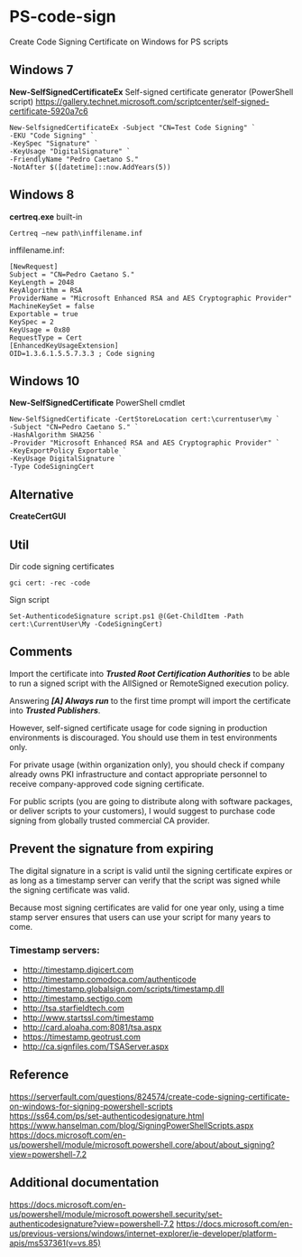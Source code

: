 # PS-code-sign
Create Code Signing Certificate on Windows for PS scripts

## Windows 7
__New-SelfSignedCertificateEx__ Self-signed certificate generator (PowerShell script)
https://gallery.technet.microsoft.com/scriptcenter/self-signed-certificate-5920a7c6
```
New-SelfsignedCertificateEx -Subject "CN=Test Code Signing" `
-EKU "Code Signing" `
-KeySpec "Signature" ` 
-KeyUsage "DigitalSignature" `
-FriendlyName "Pedro Caetano S."
-NotAfter $([datetime]::now.AddYears(5))
```

## Windows 8
__certreq.exe__ built-in
```
Certreq –new path\inffilename.inf
```

inffilename.inf:
```
[NewRequest]
Subject = "CN=Pedro Caetano S."
KeyLength = 2048
KeyAlgorithm = RSA
ProviderName = "Microsoft Enhanced RSA and AES Cryptographic Provider"
MachineKeySet = false
Exportable = true
KeySpec = 2
KeyUsage = 0x80
RequestType = Cert
[EnhancedKeyUsageExtension]
OID=1.3.6.1.5.5.7.3.3 ; Code signing
```

## Windows 10
__New-SelfSignedCertificate__ PowerShell cmdlet
```
New-SelfSignedCertificate -CertStoreLocation cert:\currentuser\my `
-Subject "CN=Pedro Caetano S." `
-HashAlgorithm SHA256 `
-Provider "Microsoft Enhanced RSA and AES Cryptographic Provider" `
-KeyExportPolicy Exportable `
-KeyUsage DigitalSignature `
-Type CodeSigningCert
```

## Alternative
__CreateCertGUI__

## Util
Dir code signing certificates
```
gci cert: -rec -code
```

Sign script
```
Set-AuthenticodeSignature script.ps1 @(Get-ChildItem -Path cert:\CurrentUser\My -CodeSigningCert)
```

## Comments
Import the certificate into ___Trusted Root Certification Authorities___ to be able to run a signed script with the AllSigned or
RemoteSigned execution policy.

Answering ___[A] Always run___ to the first time prompt will import the certificate into ___Trusted Publishers___.

However, self-signed certificate usage for code signing in production environments is discouraged. You should use them in test environments only.

For private usage (within organization only), you should check if company already owns PKI infrastructure and contact appropriate personnel to receive company-approved code signing certificate.

For public scripts (you are going to distribute along with software packages, or deliver scripts to your customers), I would suggest to purchase code signing from globally trusted commercial CA provider.

## Prevent the signature from expiring
The digital signature in a script is valid until the signing certificate expires or as long as a timestamp server can verify that the script was signed while the signing certificate was valid.

Because most signing certificates are valid for one year only, using a time stamp server ensures that users can use your script for many years to come.

### Timestamp servers:
* http://timestamp.digicert.com
* http://timestamp.comodoca.com/authenticode
* http://timestamp.globalsign.com/scripts/timestamp.dll
* http://timestamp.sectigo.com
* http://tsa.starfieldtech.com
* http://www.startssl.com/timestamp
* http://card.aloaha.com:8081/tsa.aspx
* https://timestamp.geotrust.com
* http://ca.signfiles.com/TSAServer.aspx

## Reference
https://serverfault.com/questions/824574/create-code-signing-certificate-on-windows-for-signing-powershell-scripts  
https://ss64.com/ps/set-authenticodesignature.html  
https://www.hanselman.com/blog/SigningPowerShellScripts.aspx  
https://docs.microsoft.com/en-us/powershell/module/microsoft.powershell.core/about/about_signing?view=powershell-7.2

## Additional documentation
https://docs.microsoft.com/en-us/powershell/module/microsoft.powershell.security/set-authenticodesignature?view=powershell-7.2
https://docs.microsoft.com/en-us/previous-versions/windows/internet-explorer/ie-developer/platform-apis/ms537361(v=vs.85)
